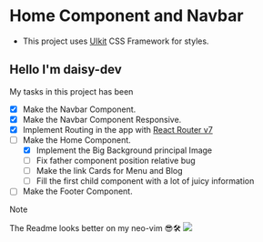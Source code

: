 # Home Component and Navbar

- This project uses [UIkit](https://getuikit.com/) CSS Framework for styles.

## Hello I'm daisy-dev
My tasks in this project has been

- [x] Make the Navbar Component.
- [x] Make the Navbar Component Responsive.
- [x] Implement Routing in the app with [React Router v7](https://reactrouter.com/)
- [ ] Make the Home Component.
    - [x] Implement the Big Background principal Image
    - [ ] Fix father component position relative bug
    - [ ] Make the link Cards for Menu and Blog
    - [ ] Fill the first child component with a lot of juicy information
- [ ] Make the Footer Component.

>[!note]
> The Readme looks better on my neo-vim 😎🛠️
> <img src="https://drive.google.com/uc?export=view&id=1zBUd9hCPw_3NOMrzL8inv7SnIYTmmV5p"/>
